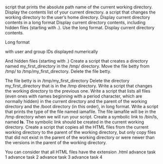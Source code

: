 script that prints the absolute path name of the current working directory.
Display the contents list of your current directory.
 a script that changes the working directory to the user’s home directory.
Display current directory contents in a long format
Display current directory contents, including hidden files (starting with .). Use the long format.
Display current directory contents.


Long format

with user and group IDs displayed numerically

And hidden files (starting with .)
Create a script that creates a directory named my_first_directory in the /tmp/ directory.
Move the file betty from /tmp/ to /tmp/my_first_directory.
Delete the file betty.


The file betty is in /tmp/my_first_directory
Delete the directory my_first_directory that is in the /tmp directory.
Write a script that changes the working directory to the previous one.
Write a script that lists all files (even ones with names beginning with a period character, which are normally hidden) in the current directory and the parent of the working directory and the /boot directory (in this order), in long format.
Write a script that prints the type of the file named iamafile. The file iamafile will be in the /tmp directory when we will run your script.
Create a symbolic link to /bin/ls, named __ls__. The symbolic link should be created in the current working directory.
Create a script that copies all the HTML files from the current working directory to the parent of the working directory, but only copy files that did not exist in the parent of the working directory or were newer than the versions in the parent of the working directory.


You can consider that all HTML files have the extension .html
advance task 1
advance task 2
advance task 3
advance task 4
